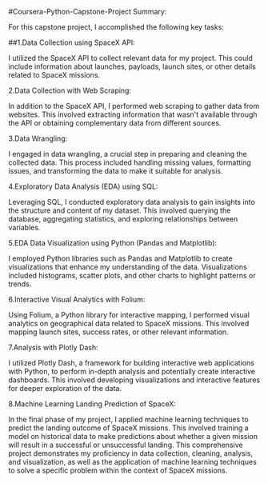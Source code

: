 #Coursera-Python-Capstone-Project Summary:

For this capstone project, I accomplished the following key tasks:

##1.Data Collection using SpaceX API:

I utilized the SpaceX API to collect relevant data for my project. This could include information about launches, payloads, launch sites, or other details related to SpaceX missions.


2.Data Collection with Web Scraping:

In addition to the SpaceX API, I performed web scraping to gather data from websites. This involved extracting information that wasn't available through the API or obtaining complementary data from different sources.


3.Data Wrangling:

I engaged in data wrangling, a crucial step in preparing and cleaning the collected data. This process included handling missing values, formatting issues, and transforming the data to make it suitable for analysis.


4.Exploratory Data Analysis (EDA) using SQL:

Leveraging SQL, I conducted exploratory data analysis to gain insights into the structure and content of my dataset. This involved querying the database, aggregating statistics, and exploring relationships between variables.


5.EDA Data Visualization using Python (Pandas and Matplotlib):

I employed Python libraries such as Pandas and Matplotlib to create visualizations that enhance my understanding of the data. Visualizations included histograms, scatter plots, and other charts to highlight patterns or trends.


6.Interactive Visual Analytics with Folium:

Using Folium, a Python library for interactive mapping, I performed visual analytics on geographical data related to SpaceX missions. This involved mapping launch sites, success rates, or other relevant information.


7.Analysis with Plotly Dash:

I utilized Plotly Dash, a framework for building interactive web applications with Python, to perform in-depth analysis and potentially create interactive dashboards. This involved developing visualizations and interactive features for deeper exploration of the data.


8.Machine Learning Landing Prediction of SpaceX:

In the final phase of my project, I applied machine learning techniques to predict the landing outcome of SpaceX missions. This involved training a model on historical data to make predictions about whether a given mission will result in a successful or unsuccessful landing.
This comprehensive project demonstrates my proficiency in data collection, cleaning, analysis, and visualization, as well as the application of machine learning techniques to solve a specific problem within the context of SpaceX missions.

